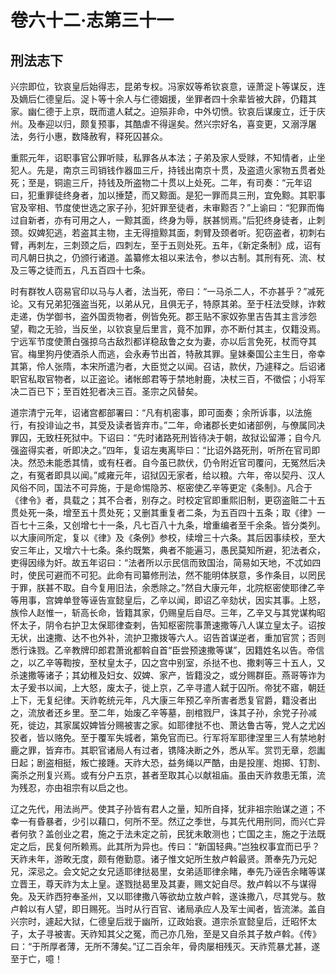 # 卷六十二·志第三十一

## 刑法志下

兴宗即位，钦哀皇后始得志，昆弟专权。冯家奴等希钦哀意，诬萧浞卜等谋反，连及嫡后仁德皇后。浞卜等十余人与仁德姻援，坐罪者四十余辈皆被大辟，仍籍其家。幽仁德于上京，既而遣人弑之。迫殒非命，中外切愤。钦哀后谋废立，迁于庆州。及奉迎以归，颇复预事，其酷虐不得逞矣。然兴宗好名，喜变更，又溺浮屠法，务行小惠，数降赦宥，释死囚甚众。

重熙元年，诏职事官公罪听赎，私罪各从本法；子弟及家人受赇，不知情者，止坐犯人。先是，南京三司销钱作器皿三斤，持钱出南京十贯，及盗遗火家物五贯者处死；至是，铜逾三斤，持钱及所盗物二十贯以上处死。二年，有司奏：“元年诏曰，犯重罪徒终身者，加以捶楚，而又黥面。是犯一罪而具三刑，宜免黥。其职事官及宰相、节度使世选之家子孙，犯奸罪至徒者，未审黥否？”上谕曰：“犯罪而悔过自新者，亦有可用之人，一黥其面，终身为辱，朕甚悯焉。”后犯终身徒者，止刺颈。奴婢犯逃，若盗其主物，主无得擅黥其面，刺臂及颈者听。犯窃盗者，初刺右臂，再刺左，三刺颈之后，四刺左，至于五则处死。五年，《新定条制》成，诏有司凡朝日执之，仍颁行诸道。盖纂修太祖以来法令，参以古制。其刑有死、流、杖及三等之徒而五，凡五百四十七条。

时有群牧人窃易官印以马与人者，法当死，帝曰：“一马杀二人，不亦甚乎？”减死论。又有兄弟犯强盗当死，以弟从兄，且俱无子，特原其弟。至于枉法受赇，诈敕走递，伪学御书，盗外国贡物者，例皆免死。郡王贴不家奴弥里吉告其主言涉怨望，鞫之无验，当反坐，以钦哀皇后里言，竟不加罪，亦不断付其主，仅籍没焉。宁远军节度使萧白强掠乌古敌烈都详稳敌鲁之女为妻，亦以后言免死，杖而夺其官。梅里狗丹使酒杀人而逃，会永寿节出首，特赦其罪。皇妹秦国公主生日，帝幸其第，伶人张隋，本宋所遣汋者，大臣觉之以闻。召诘，款伏，乃遽释之。后诏诸职官私取官物者，以正盗论。诸帐郎君等于禁地射鹿，决杖三百，不徵偿；小将军决二百已下；至百姓犯者决三百。圣宗之风替矣。

道宗清宁元年，诏诸宫都部署曰：“凡有机密事，即可面奏；余所诉事，以法施行，有投诽讪之书，其受及读者皆弃市。”二年，命诸郡长吏如诸部例，与僚属同决罪囚，无致枉死狱中。下诏曰：“先时诸路死刑皆待决于朝，故狱讼留滞；自今凡强盗得实者，听即决之。”四年，复诏左夷离毕曰：“比诏外路死刑，听所在官司即决。然恐未能悉其情，或有枉者。自今虽已款伏，仍令附近官司覆问，无冤然后决之，有冤者即具以闻。”咸雍元年，诏狱囚无家者，给以粮。六年，帝以契丹、汉人风俗不同，国法不可异施，于是命惕隐苏、枢密使乙辛等更定《条制》。凡合于《律令》者，具载之；其不合者，别存之。时校定官即重熙旧制，更窃盗赃二十五贯处死一条，增至五十贯处死；又删其重复者二条，为五百四十五条；取《律》一百七十三条，又创增七十一条，凡七百八十九条，增重编者至千余条。皆分类列。以大康间所定，复以《律》及《条例》参校，续增三十六条。其后因事续校，至大安三年止，又增六十七条。条约既繁，典者不能遍习，愚民莫知所避，犯法者众，吏得因缘为奸。故五年诏曰：“法者所以示民信而致国治，简易如天地，不忒如四时，使民可避而不可犯。此命有司纂修刑法，然不能明体朕意，多作条目，以罔民于罪，朕甚不取。自今复用旧法，余悉除之。”然自大康元年，北院枢密使耶律乙辛等用事，宫婢单登等诬告宣懿皇后，乙辛以闻，即诏乙辛劾状，因实其事。上怒，族伶人赵惟一，斩高长命，皆籍其家，仍赐皇后自尽。三年，乙辛又与其党谋构昭怀太子，阴令右护卫太保耶律查剌，告知枢密院事萧速撒等八人谋立皇太子。诏按无状，出速撒、达不也外补，流护卫撒拨等六人。诏告首谋逆者，重加官赏；否则悉行诛戮。乙辛教牌印郎君萧讹都斡自首“臣尝预速撒等谋”，因籍姓名以告。帝信之，以乙辛等鞫按，至杖皇太子，囚之宫中别室，杀挞不也、撒剌等三十五人，又杀速撒等诸子；其幼稚及妇女、奴婢、家产，皆籍没之，或分赐群臣。燕哥等诈为太子爰书以闻，上大怒，废太子，徙上京，乙辛寻遣人弑于囚所。帝犹不寤，朝廷上下，无复纪律。天祚乾统元年，凡大康三年预乙辛所害者悉复官爵，籍没者出之，流放者还乡里。至二年，始废乙辛等墓，剖棺戮尸，诛其子孙，余党子孙减死，徙边，其家属奴婢皆分赐被害之家。如耶律挞不也、萧达鲁古等，党人之尤凶狡者，皆以赂免。至于覆军失城者，第免官而已。行军将军耶律涅里三人有禁地射鹿之罪，皆弃市。其职官诸局人有过者，镌降决断之外，悉从军。赏罚无章，怨讟日起；剧盗相挺，叛亡接踵。天祚大恐，益务绳以严酷，由是投崖、炮掷、钉割、脔杀之刑复兴焉。或有分户五京，甚者至取其心以献祖庙。虽由天祚救患无策，流为残忍，亦由祖宗有以启之也。

辽之先代，用法尚严。使其子孙皆有君人之量，知所自择，犹非祖宗贻谋之道；不幸一有昏暴者，少引以藉口，何所不至。然辽之季世，与其先代用刑同，而兴亡异者何欤？盖创业之君，施之于法未定之前，民犹未敢测也；亡国之主，施之于法既定之后，民复何所赖焉。此其所为异也。传曰：“新国轻典。”岂独权事宜而已乎？天祚未年，游畋无度，颇有倦勤意。诸子惟文妃所生敖卢斡最贤。萧奉先乃元妃兄，深忌之。会文妃之女兄适耶律挞曷里，女弟适耶律余睹，奉先乃诬告余睹等谋立晋王，尊天祚为太上皇。遂戮挞曷里及其妻，赐文妃自尽。敖卢斡以不与谋得免。及天祚西狩奉圣州，又以耶律撒八等欲劫立敖卢斡，遂诛撒八，尽其党与。敖卢斡以有人望，即日赐死。当时从行百官、诸局承应人及军士闻者，皆流涕。盖自兴宗时，遽起大狱，仁德皇后戕于幽所，辽政始衰。道宗杀宣懿皇后，迁昭怀太子，太子寻被害。天祚知其父之冤，而己亦几殆，至是又自杀其子敖卢斡。《传》曰：“于所厚者薄，无所不薄矣。”辽二百余年，骨肉屡相残灭。天祚荒暴尤甚，遂至于亡，噫！
